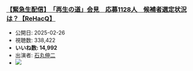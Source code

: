 ### [【緊急生配信】　「再生の道」会見　応募1128人　候補者選定状況は？【ReHacQ】](https://www.youtube.com/watch?v=CGqSiMYHhTc)
-   公開日: 2025-02-26
-   視聴数: 338,422
-   **いいね数: 14,992**
-   出演者: [石丸伸二](/rehacq_fan/people/石丸伸二 "wikilink")
- [![](https://img.youtube.com/vi/CGqSiMYHhTc/hqdefault.jpg)](https://www.youtube.com/watch?v=CGqSiMYHhTc)
